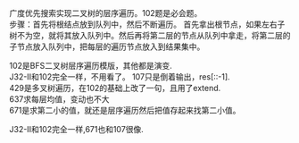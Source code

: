 广度优先搜索实现二叉树的层序遍历。102题是必会题。  
步骤：首先将根结点放到队列中，然后不断遍历。 首先拿出根节点，如果左右子树不为空，就将其放入队列中。然后再将第二层的节点从队列中拿走，将第二层的子节点放入队列中，把每层的遍历节点放入到结果集中。


102是BFS二叉树层序遍历模版，其他都是演变.      
J32-II和102完全一样，不用看了。
107只是倒着输出，res[::-1].   
429是多叉树遍历，在102的基础上改了一句，且用了extend.       
637求每层均值，变动也不大  
671是求第二小的值，就还是层序遍历然后把值存起来找第二小值。  


J32-II和102完全一样,671也和107很像. 
